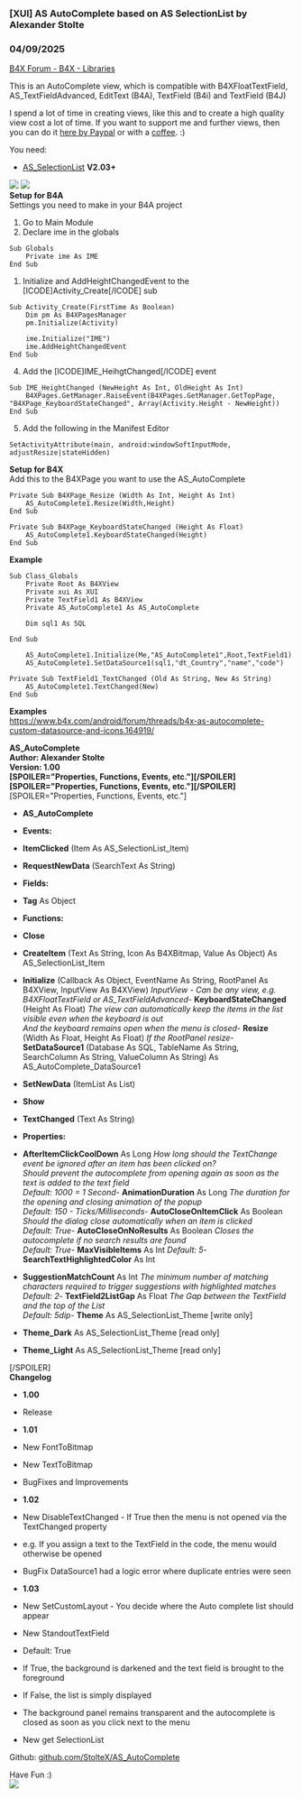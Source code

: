 ###  [XUI] AS AutoComplete based on AS SelectionList by Alexander Stolte
### 04/09/2025
[B4X Forum - B4X - Libraries](https://www.b4x.com/android/forum/threads/164908/)

This is an AutoComplete view, which is compatible with B4XFloatTextField, AS\_TextFieldAdvanced, EditText (B4A), TextField (B4i) and TextField (B4J)  
  
I spend a lot of time in creating views, like this and to create a high quality view cost a lot of time. If you want to support me and further views, then you can do it [here by Paypal](https://www.paypal.com/donate/?hosted_button_id=PBJGJWDDSM6ZG) or with a [coffee](https://www.buymeacoffee.com/astolte). :)  
  
You need:  

- [AS\_SelectionList](https://www.b4x.com/android/forum/threads/b4x-xui-as-selectionlist-single-or-multiple-selection.164050/) **V2.03+**

  
![](https://www.b4x.com/android/forum/attachments/160267) ![](https://www.b4x.com/android/forum/attachments/160295)  
**Setup for B4A**  
Settings you need to make in your B4A project  

1. Go to Main Module
2. Declare ime in the globals

```B4X
Sub Globals  
    Private ime As IME  
End Sub
```

  

1. Initialize and AddHeightChangedEvent to the [ICODE]Activity\_Create[/ICODE] sub

```B4X
Sub Activity_Create(FirstTime As Boolean)  
    Dim pm As B4XPagesManager  
    pm.Initialize(Activity)  
   
    ime.Initialize("IME")  
    ime.AddHeightChangedEvent  
End Sub
```

  
 4. Add the [ICODE]IME\_HeihgtChanged[/ICODE] event  

```B4X
Sub IME_HeightChanged (NewHeight As Int, OldHeight As Int)  
    B4XPages.GetManager.RaiseEvent(B4XPages.GetManager.GetTopPage, "B4XPage_KeyboardStateChanged", Array(Activity.Height - NewHeight))  
End Sub
```

  
 5. Add the following in the Manifest Editor  

```B4X
SetActivityAttribute(main, android:windowSoftInputMode, adjustResize|stateHidden)
```

  
**Setup for B4X**  
Add this to the B4XPage you want to use the AS\_AutoComplete  

```B4X
Private Sub B4XPage_Resize (Width As Int, Height As Int)  
    AS_AutoComplete1.Resize(Width,Height)  
End Sub  
  
Private Sub B4XPage_KeyboardStateChanged (Height As Float)  
    AS_AutoComplete1.KeyboardStateChanged(Height)  
End Sub
```

  
**Example**  

```B4X
Sub Class_Globals  
    Private Root As B4XView  
    Private xui As XUI  
    Private TextField1 As B4XView  
    Private AS_AutoComplete1 As AS_AutoComplete  
  
    Dim sql1 As SQL  
  
End Sub
```

  

```B4X
    AS_AutoComplete1.Initialize(Me,"AS_AutoComplete1",Root,TextField1)  
    AS_AutoComplete1.SetDataSource1(sql1,"dt_Country","name","code")
```

  

```B4X
Private Sub TextField1_TextChanged (Old As String, New As String)  
    AS_AutoComplete1.TextChanged(New)  
End Sub
```

  
**Examples**  
<https://www.b4x.com/android/forum/threads/b4x-as-autocomplete-custom-datasource-and-icons.164919/>  
  
**AS\_AutoComplete  
Author: Alexander Stolte  
Version: 1.00  
[SPOILER="Properties, Functions, Events, etc."][/SPOILER][SPOILER="Properties, Functions, Events, etc."][/SPOILER]**[SPOILER="Properties, Functions, Events, etc."]  

- **AS\_AutoComplete**

- **Events:**

- **ItemClicked** (Item As AS\_SelectionList\_Item)
- **RequestNewData** (SearchText As String)

- **Fields:**

- **Tag** As Object

- **Functions:**

- **Close**
- **CreateItem** (Text As String, Icon As B4XBitmap, Value As Object) As AS\_SelectionList\_Item
- **Initialize** (Callback As Object, EventName As String, RootPanel As B4XView, InputView As B4XView)
*InputView - Can be any view, e.g. B4XFloatTextField or AS\_TextFieldAdvanced*- **KeyboardStateChanged** (Height As Float)
*The view can automatically keep the items in the list visible even when the keyboard is out  
 And the keyboard remains open when the menu is closed*- **Resize** (Width As Float, Height As Float)
*If the RootPanel resize*- **SetDataSource1** (Database As SQL, TableName As String, SearchColumn As String, ValueColumn As String) As AS\_AutoComplete\_DataSource1
- **SetNewData** (ItemList As List)
- **Show**
- **TextChanged** (Text As String)

- **Properties:**

- **AfterItemClickCoolDown** As Long
*How long should the TextChange event be ignored after an item has been clicked on?  
 Should prevent the autocomplete from opening again as soon as the text is added to the text field  
 Default: 1000 = 1 Second*- **AnimationDuration** As Long
*The duration for the opening and closing animation of the popup  
 Default: 150 - Ticks/Milliseconds*- **AutoCloseOnItemClick** As Boolean
*Should the dialog close automatically when an item is clicked  
 Default: True*- **AutoCloseOnNoResults** As Boolean
*Closes the autocomplete if no search results are found  
 Default: True*- **MaxVisibleItems** As Int
*Default: 5*- **SearchTextHighlightedColor** As Int
- **SuggestionMatchCount** As Int
*The minimum number of matching characters required to trigger suggestions with highlighted matches  
 Default: 2*- **TextField2ListGap** As Float
*The Gap between the TextField and the top of the List  
 Default: 5dip*- **Theme** As AS\_SelectionList\_Theme [write only]
- **Theme\_Dark** As AS\_SelectionList\_Theme [read only]
- **Theme\_Light** As AS\_SelectionList\_Theme [read only]

[/SPOILER]  
**Changelog**  

- **1.00**

- Release

- **1.01**

- New FontToBitmap
- New TextToBitmap
- BugFixes and Improvements

- **1.02**

- New DisableTextChanged - If True then the menu is not opened via the TextChanged property

- e.g. If you assign a text to the TextField in the code, the menu would otherwise be opened

- BugFix DataSource1 had a logic error where duplicate entries were seen

- **1.03**

- New SetCustomLayout - You decide where the Auto complete list should appear
- New StandoutTextField

- Default: True
- If True, the background is darkened and the text field is brought to the foreground
- If False, the list is simply displayed

- The background panel remains transparent and the autocomplete is closed as soon as you click next to the menu

- New get SelectionList

Github: [github.com/StolteX/AS\_AutoComplete](https://github.com/StolteX/AS_AutoComplete)  
  
Have Fun :)  
[![](https://www.b4x.com/android/forum/attachments/paypal-donate-button-png-clipart-png.79848/)](https://www.paypal.com/donate/?hosted_button_id=PBJGJWDDSM6ZG)